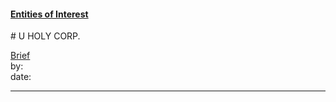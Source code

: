 #### [Entities of Interest](/list.html)
<link rel="stylesheet" type="text/css" href="../../assets/style.css">
# U HOLY CORP.

[comment]: <> (Add/Remove information below as you want)
[comment]: <> (Markdown cheatsheet: https://github.com/adam-p/markdown-here/wiki/Markdown-Cheatsheet)
[Brief](Brief.md)  
by:  
date:  

---
[comment]: <> (Add your content here)